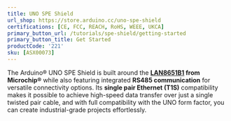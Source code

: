 ```yaml
---
title: UNO SPE Shield
url_shop: https://store.arduino.cc/uno-spe-shield
certifications: [CE, FCC, REACH, RoHS, WEEE, UKCA]
primary_button_url: /tutorials/spe-shield/getting-started
primary_button_title: Get Started
productCode: '221'
sku: [ASX00073]
---
```


The Arduino® UNO SPE Shield is built around the **[LAN8651B1](https://www.microchip.com/en-us/product/lan8651) from Microchip®** while also featuring integrated **RS485 communication** for versatile connectivity options. Its **single pair Ethernet (T1S)** compatibility makes it possible to achieve high-speed data transfer over just a single twisted pair cable, and with full compatibility with the UNO form factor, you can create industrial-grade projects effortlessly.
